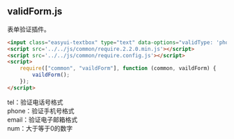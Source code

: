 ## validForm.js

表单验证插件。
```html
<input class="easyui-textbox" type="text" data-options="validType: 'phone'">
<script src='../../js/common/require.2.2.0.min.js'></script>
<script src='../../js/common/require.config.js'></script>
<script>
    require(["common", "vaildForm"], function (common, vaildForm) {
        vaildForm();
    });
</script>
```
tel：验证电话号格式   
phone：验证手机号格式   
email：验证电子邮箱格式   
num：大于等于0的数字
